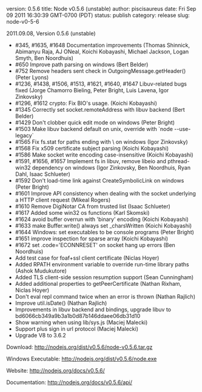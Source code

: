 version: 0.5.6
title: Node v0.5.6 (unstable)
author: piscisaureus
date: Fri Sep 09 2011 16:30:39 GMT-0700 (PDT)
status: publish
category: release
slug: node-v0-5-6

2011.09.08, Version 0.5.6 (unstable)
<ul>
	<li>#345, #1635, #1648 Documentation improvements (Thomas Shinnick, Abimanyu Raja, AJ ONeal, Koichi Kobayashi, Michael Jackson, Logan Smyth, Ben Noordhuis)</li>
	<li>#650 Improve path parsing on windows (Bert Belder)</li>
	<li>#752 Remove headers sent check in OutgoingMessage.getHeader() (Peter Lyons)</li>
	<li>#1236, #1438, #1506, #1513, #1621, #1640, #1647 Libuv-related bugs fixed (Jorge Chamorro Bieling, Peter Bright, Luis Lavena, Igor Zinkovsky)</li>
	<li>#1296, #1612 crypto: Fix BIO's usage. (Koichi Kobayashi)</li>
	<li>#1345 Correctly set socket.remoteAddress with libuv backend (Bert Belder)</li>
	<li>#1429 Don't clobber quick edit mode on windows (Peter Bright)</li>
	<li>#1503 Make libuv backend default on unix, override with `node --use-legacy`</li>
	<li>#1565 Fix fs.stat for paths ending with \ on windows (Igor Zinkovsky)</li>
	<li>#1568 Fix x509 certificate subject parsing (Koichi Kobayashi)</li>
	<li>#1586 Make socket write encoding case-insensitive (Koichi Kobayashi)</li>
	<li>#1591, #1656, #1657 Implement fs in libuv, remove libeio and pthread-win32 dependency on windows (Igor Zinkovsky, Ben Noordhuis, Ryan Dahl, Isaac Schlueter)</li>
	<li>#1592 Don't load-time link against CreateSymbolicLink on windows (Peter Bright)</li>
	<li>#1601 Improve API consistency when dealing with the socket underlying a HTTP client request (Mikeal Rogers)</li>
	<li>#1610 Remove DigiNotar CA from trusted list (Isaac Schlueter)</li>
	<li>#1617 Added some win32 os functions (Karl Skomski)</li>
	<li>#1624 avoid buffer overrun with 'binary' encoding (Koichi Kobayashi)</li>
	<li>#1633 make Buffer.write() always set _charsWritten (Koichi Kobayashi)</li>
	<li>#1644 Windows: set executables to be console programs (Peter Bright)</li>
	<li>#1651 improve inspection for sparse array (Koichi Kobayashi)</li>
	<li>#1672 set .code='ECONNRESET' on socket hang up errors (Ben Noordhuis)</li>
	<li>Add test case for foaf+ssl client certificate (Niclas Hoyer)</li>
	<li>Added RPATH environment variable to override run-time library paths (Ashok Mudukutore)</li>
	<li>Added TLS client-side session resumption support (Sean Cunningham)</li>
	<li>Added additional properties to getPeerCertificate (Nathan Rixham, Niclas Hoyer)</li>
	<li>Don't eval repl command twice when an error is thrown (Nathan Rajlich)</li>
	<li>Improve util.isDate() (Nathan Rajlich)</li>
	<li>Improvements in libuv backend and bindings, upgrade libuv to bd6066cb349a9b3a1b0d87b146ddaee06db31d10</li>
	<li>Show warning when using lib/sys.js (Maciej Malecki)</li>
	<li>Support plus sign in url protocol (Maciej Malecki)</li>
	<li>Upgrade V8 to 3.6.2</li>
</ul>
Download: <a href="http://nodejs.org/dist/v0.5.6/node-v0.5.6.tar.gz">http://nodejs.org/dist/v0.5.6/node-v0.5.6.tar.gz</a>

Windows Executable: <a href="http://nodejs.org/dist/v0.5.6/node.exe">http://nodejs.org/dist/v0.5.6/node.exe</a>

Website: <a href="http://nodejs.org/docs/v0.5.6/">http://nodejs.org/docs/v0.5.6/</a>

Documentation: <a href="http://nodejs.org/docs/v0.5.6/api/">http://nodejs.org/docs/v0.5.6/api/</a>

